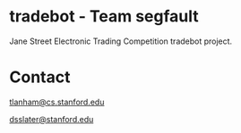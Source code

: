 # tradebot - Team segfault
Jane Street Electronic Trading Competition tradebot project.

# Contact
tlanham@cs.stanford.edu

dsslater@stanford.edu
